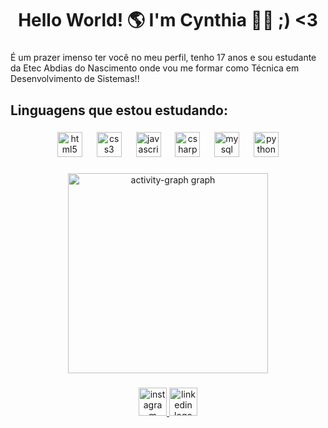 <h1 align="center">Hello World! 🌎 I'm Cynthia 👧🏽 ;) <3</h1>

###

<p align="left">É um prazer imenso ter você no meu perfil, tenho 17 anos e sou estudante da Etec Abdias do Nascimento onde vou me formar como Técnica em Desenvolvimento de Sistemas!!</p>

###

<h2 align="left">Linguagens que estou estudando:</h2>

###

<div align="center">
  <img src="https://skillicons.dev/icons?i=html" height="40" alt="html5 logo"  />
  <img width="15" />
  <img src="https://skillicons.dev/icons?i=css" height="40" alt="css3 logo"  />
  <img width="15" />
  <img src="https://skillicons.dev/icons?i=js" height="40" alt="javascript logo"  />
  <img width="15" />
  <img src="https://skillicons.dev/icons?i=cs" height="40" alt="csharp logo"  />
  <img width="15" />
  <img src="https://skillicons.dev/icons?i=mysql" height="40" alt="mysql logo"  />
  <img width="15" />
  <img src="https://skillicons.dev/icons?i=py" height="40" alt="python logo"  />
</div>

###

<div align="center">
  <img src="https://github-readme-activity-graph.vercel.app/graph?username=gtcyns&radius=20&area=true&order=5&bg_color=F8FF95&color=BC7AF9&line=BC7AF9&point=A6FF96&area_color=BC7AF9&hide_border=true&hide_title=false" height="320" alt="activity-graph graph"  />
</div>

###

<div align="center">
  <a href="https://www.instagram.com/gtcyns?igsh=MXJ5aXd0ZnVyOWxtMg==" target="_blank">
    <img src="https://img.shields.io/static/v1?message=Instagram&logo=instagram&label=&color=FFA1F5&logoColor=black&labelColor=&style=for-the-badge" height="45" alt="instagram logo"  />
  </a>
  <img src="https://img.shields.io/static/v1?message=LinkedIn&logo=linkedin&label=&color=BC7AF9&logoColor=white&labelColor=&style=for-the-badge" height="45" alt="linkedin logo"  />
</div>

###
